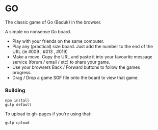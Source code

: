 # GO

The classic game of Go (Baduk) in the browser.

A simple no nonsense Go board.

* Play with your friends on the same computer.
* Play any (practical) size board. Just add the number to the end of the URL (ie #009 , #013 , #019)
* Make a move. Copy the URL and paste it into your favourite message service (forum / email / etc) to share your game.
* Use your browsers Back / Forward buttons to follow the games progress.
* Drag / Drop a game SGF file onto the board to view that game.

### Building

    npm install
    gulp default

To upload to gh-pages if you're using that:

    gulp upload
